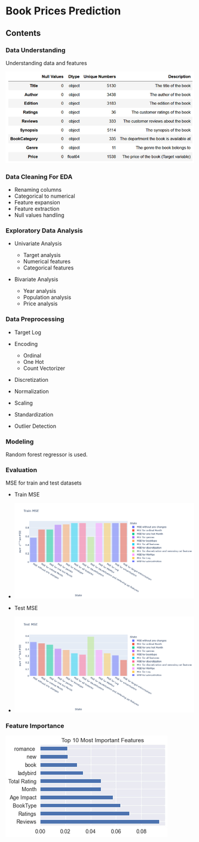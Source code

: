 # Book Prices Prediction
## Contents
### Data Understanding
Understanding data and features

![info](sample/info.png)

### Data Cleaning For EDA
* Renaming columns
* Categorical to numerical 
* Feature expansion
* Feature extraction
* Null values handling

### Exploratory Data Analysis
* Univariate Analysis
  * Target analysis
  * Numerical features
  * Categorical features


* Bivariate Analysis
  * Year analysis
  * Population analysis
  * Price analysis


### Data Preprocessing
* Target Log
* Encoding
    * Ordinal
    * One Hot
    * Count Vectorizer


* Discretization
* Normalization
* Scaling
* Standardization
* Outlier Detection

### Modeling
Random forest regressor is used.

### Evaluation
MSE for train and test datasets
* Train MSE
* ![tr](sample/train.png)


* Test MSE
* ![te](sample/test.png)


### Feature Importance
![f](sample/feat.png)